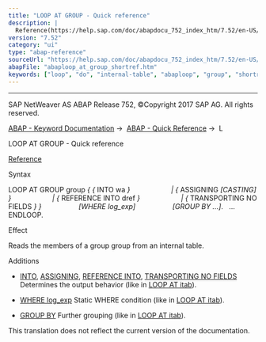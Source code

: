 ```yaml
---
title: "LOOP AT GROUP - Quick reference"
description: |
  Reference(https://help.sap.com/doc/abapdocu_752_index_htm/7.52/en-US/abaploop_at_group.htm) Syntax LOOP AT GROUP group   INTO wa    ASSIGNING <fs> CASTING    REFERENCE INTO dref    TRANSPORTING NO FIELDS   WHERE log_exp GROUP BY ....
version: "7.52"
category: "ui"
type: "abap-reference"
sourceUrl: "https://help.sap.com/doc/abapdocu_752_index_htm/7.52/en-US/abaploop_at_group_shortref.htm"
abapFile: "abaploop_at_group_shortref.htm"
keywords: ["loop", "do", "internal-table", "abaploop", "group", "shortref"]
---
```


* * *

SAP NetWeaver AS ABAP Release 752, ©Copyright 2017 SAP AG. All rights reserved.

[ABAP - Keyword Documentation](https://help.sap.com/doc/abapdocu_752_index_htm/7.52/en-US/abenabap.htm) →  [ABAP - Quick Reference](https://help.sap.com/doc/abapdocu_752_index_htm/7.52/en-US/abenabap_shortref.htm) →  L

LOOP AT GROUP - Quick reference

[Reference](https://help.sap.com/doc/abapdocu_752_index_htm/7.52/en-US/abaploop_at_group.htm)

Syntax

LOOP AT GROUP group *{* *{* INTO wa *}*
                    *|* *{* ASSIGNING <fs> *\[*CASTING*\]* *}*
                    *|* *{* REFERENCE INTO dref *}*
                    *|* *{* TRANSPORTING NO FIELDS *}* *}*
                  *\[*WHERE log\_exp*\]*
                  *\[*GROUP BY ...*\]*.
  ...
ENDLOOP.

Effect

Reads the members of a group group from an internal table.

Additions

-   [INTO](https://help.sap.com/doc/abapdocu_752_index_htm/7.52/en-US/abaploop_at_itab_result.htm), [ASSIGNING](https://help.sap.com/doc/abapdocu_752_index_htm/7.52/en-US/abaploop_at_itab_result.htm), [REFERENCE INTO](https://help.sap.com/doc/abapdocu_752_index_htm/7.52/en-US/abaploop_at_itab_result.htm), [TRANSPORTING NO FIELDS](https://help.sap.com/doc/abapdocu_752_index_htm/7.52/en-US/abaploop_at_itab_result.htm)
    Determines the output behavior (like in [LOOP AT itab](https://help.sap.com/doc/abapdocu_752_index_htm/7.52/en-US/abaploop_at_itab_shortref.htm)).
    
-   [WHERE log\_exp](https://help.sap.com/doc/abapdocu_752_index_htm/7.52/en-US/abaploop_at_itab_cond.htm)
    Static WHERE condition (like in [LOOP AT itab](https://help.sap.com/doc/abapdocu_752_index_htm/7.52/en-US/abaploop_at_itab_shortref.htm)).
    
-   [GROUP BY](https://help.sap.com/doc/abapdocu_752_index_htm/7.52/en-US/abaploop_at_itab_group_by.htm)
    Further grouping (like in [LOOP AT itab](https://help.sap.com/doc/abapdocu_752_index_htm/7.52/en-US/abaploop_at_itab_shortref.htm)).
    

This translation does not reflect the current version of the documentation.